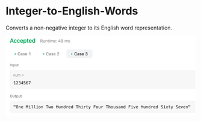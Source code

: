# Integer-to-English-Words
Converts a non-negative integer to its English word representation.


![](https://github.com/sabrenda/Integer-to-English-Words/raw/main/img/3.png)
